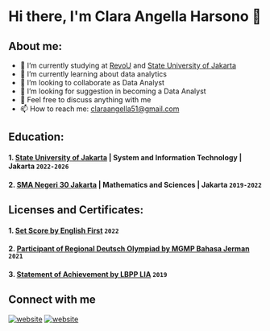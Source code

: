 # Hi there, I'm Clara Angella Harsono 👋
## About me:
- 🔭 I’m currently studying at [RevoU](https://revou.co/) and [State University of Jakarta](https://www.unj.ac.id/)
- 🌱 I’m currently learning about data analytics
- 👯 I’m looking to collaborate as Data Analyst
- 🤔 I’m looking for suggestion in becoming a Data Analyst
- 💬 Feel free to discuss anything with me
- 📫 How to reach me: claraangella51@gmail.com

## Education:
#### 1. [State University of Jakarta](https://www.unj.ac.id/) | System and Information Technology | Jakarta `2022-2026`
#### 2. [SMA Negeri 30 Jakarta](https://sman30-jkt.sch.id/) | Mathematics and Sciences | Jakarta `2019-2022`

## Licenses and Certificates:
#### 1. [Set Score by English First](https://www.efset.org/cert/5uAxtG) `2022`
#### 2. [Participant of Regional Deutsch Olympiad by MGMP Bahasa Jerman](https://drive.google.com/file/d/1Vgm82YHt6BPMSKCoWc0Oih_gzxoFquB_/view?usp=drivesdk) `2021`
#### 3. [Statement of Achievement by LBPP LIA](https://drive.google.com/file/d/1VCNcxTNyyL42vhW94Fyipm1h6igAJDr5/view) `2019`

## Connect with me
[![website](./img/linkedin-light.svg)](https://www.linkedin.com/in/clara-angella-harsono-699ab6228#gh-light-mode-only)
[![website](./img/linkedin-light.svg)](https://www.linkedin.com/in/clara-angella-harsono-699ab6228#gh-dark-mode-only)

